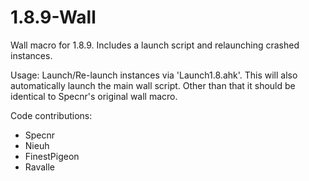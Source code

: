 # 1.8.9-Wall
Wall macro for 1.8.9. Includes a launch script and relaunching crashed instances.

Usage:
Launch/Re-launch instances via 'Launch1.8.ahk'. This will also automatically launch the main wall script. Other than that it should be identical to Specnr's original wall macro.

Code contributions:
 - Specnr
 - Nieuh
 - FinestPigeon
 - Ravalle
